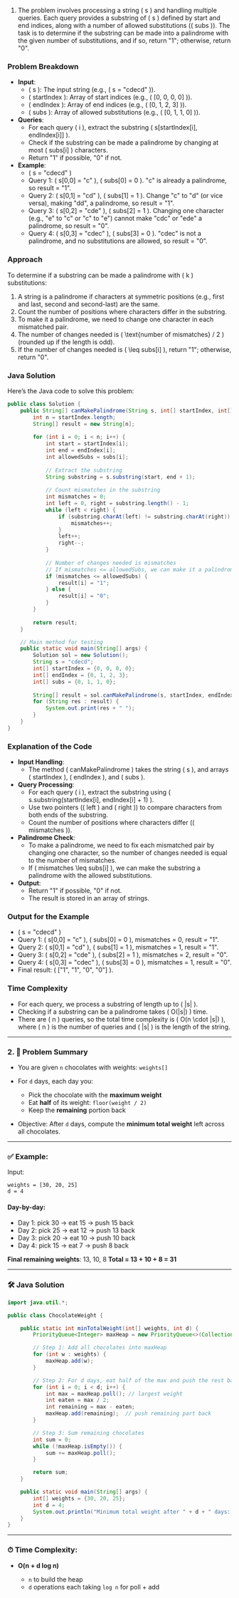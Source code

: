  1. The problem involves processing a string \( s \) and handling multiple queries. Each query provides a substring of \( s \) defined by start and end indices, along with a number of allowed substitutions (\( subs \)). The task is to determine if the substring can be made into a palindrome with the given number of substitutions, and if so, return "1"; otherwise, return "0".

### Problem Breakdown
- **Input**:
  - \( s \): The input string (e.g., \( s = "cdecd" \)).
  - \( startIndex \): Array of start indices (e.g., \( [0, 0, 0, 0] \)).
  - \( endIndex \): Array of end indices (e.g., \( [0, 1, 2, 3] \)).
  - \( subs \): Array of allowed substitutions (e.g., \( [0, 1, 1, 0] \)).
- **Queries**:
  - For each query \( i \), extract the substring \( s[startIndex[i], endIndex[i]] \).
  - Check if the substring can be made a palindrome by changing at most \( subs[i] \) characters.
  - Return "1" if possible, "0" if not.
- **Example**:
  - \( s = "cdecd" \)
  - Query 1: \( s[0,0] = "c" \), \( subs[0] = 0 \). "c" is already a palindrome, so result = "1".
  - Query 2: \( s[0,1] = "cd" \), \( subs[1] = 1 \). Change "c" to "d" (or vice versa), making "dd", a palindrome, so result = "1".
  - Query 3: \( s[0,2] = "cde" \), \( subs[2] = 1 \). Changing one character (e.g., "e" to "c" or "c" to "e") cannot make "cdc" or "ede" a palindrome, so result = "0".
  - Query 4: \( s[0,3] = "cdec" \), \( subs[3] = 0 \). "cdec" is not a palindrome, and no substitutions are allowed, so result = "0".

### Approach
To determine if a substring can be made a palindrome with \( k \) substitutions:
1. A string is a palindrome if characters at symmetric positions (e.g., first and last, second and second-last) are the same.
2. Count the number of positions where characters differ in the substring.
3. To make it a palindrome, we need to change one character in each mismatched pair.
4. The number of changes needed is \( \text{number of mismatches} / 2 \) (rounded up if the length is odd).
5. If the number of changes needed is \( \leq subs[i] \), return "1"; otherwise, return "0".

### Java Solution
Here’s the Java code to solve this problem:

```java
public class Solution {
    public String[] canMakePalindrome(String s, int[] startIndex, int[] endIndex, int[] subs) {
        int n = startIndex.length;
        String[] result = new String[n];
        
        for (int i = 0; i < n; i++) {
            int start = startIndex[i];
            int end = endIndex[i];
            int allowedSubs = subs[i];
            
            // Extract the substring
            String substring = s.substring(start, end + 1);
            
            // Count mismatches in the substring
            int mismatches = 0;
            int left = 0, right = substring.length() - 1;
            while (left < right) {
                if (substring.charAt(left) != substring.charAt(right)) {
                    mismatches++;
                }
                left++;
                right--;
            }
            
            // Number of changes needed is mismatches
            // If mismatches <= allowedSubs, we can make it a palindrome
            if (mismatches <= allowedSubs) {
                result[i] = "1";
            } else {
                result[i] = "0";
            }
        }
        
        return result;
    }

    // Main method for testing
    public static void main(String[] args) {
        Solution sol = new Solution();
        String s = "cdecd";
        int[] startIndex = {0, 0, 0, 0};
        int[] endIndex = {0, 1, 2, 3};
        int[] subs = {0, 1, 1, 0};
        
        String[] result = sol.canMakePalindrome(s, startIndex, endIndex, subs);
        for (String res : result) {
            System.out.print(res + " ");
        }
    }
}
```

### Explanation of the Code
- **Input Handling**:
  - The method \( canMakePalindrome \) takes the string \( s \), and arrays \( startIndex \), \( endIndex \), and \( subs \).
- **Query Processing**:
  - For each query \( i \), extract the substring using \( s.substring(startIndex[i], endIndex[i] + 1) \).
  - Use two pointers (\( left \) and \( right \)) to compare characters from both ends of the substring.
  - Count the number of positions where characters differ (\( mismatches \)).
- **Palindrome Check**:
  - To make a palindrome, we need to fix each mismatched pair by changing one character, so the number of changes needed is equal to the number of mismatches.
  - If \( mismatches \leq subs[i] \), we can make the substring a palindrome with the allowed substitutions.
- **Output**:
  - Return "1" if possible, "0" if not.
  - The result is stored in an array of strings.

### Output for the Example
- \( s = "cdecd" \)
- Query 1: \( s[0,0] = "c" \), \( subs[0] = 0 \), mismatches = 0, result = "1".
- Query 2: \( s[0,1] = "cd" \), \( subs[1] = 1 \), mismatches = 1, result = "1".
- Query 3: \( s[0,2] = "cde" \), \( subs[2] = 1 \), mismatches = 2, result = "0".
- Query 4: \( s[0,3] = "cdec" \), \( subs[3] = 0 \), mismatches = 1, result = "0".
- Final result: \( ["1", "1", "0", "0"] \).

### Time Complexity
- For each query, we process a substring of length up to \( |s| \).
- Checking if a substring can be a palindrome takes \( O(|s|) \) time.
- There are \( n \) queries, so the total time complexity is \( O(n \cdot |s|) \), where \( n \) is the number of queries and \( |s| \) is the length of the string.

---

### 2.  🧠 Problem Summary

* You are given `n` chocolates with weights: `weights[]`
* For `d` days, each day you:

  * Pick the chocolate with the **maximum weight**
  * Eat **half** of its weight: `floor(weight / 2)`
  * Keep the **remaining** portion back
* Objective: After `d` days, compute the **minimum total weight** left across all chocolates.

---

### ✅ Example:

Input:

```
weights = [30, 20, 25]
d = 4
```

#### Day-by-day:

* Day 1: pick 30 → eat 15 → push 15 back
* Day 2: pick 25 → eat 12 → push 13 back
* Day 3: pick 20 → eat 10 → push 10 back
* Day 4: pick 15 → eat 7 → push 8 back

**Final remaining weights**: 13, 10, 8
**Total = 13 + 10 + 8 = 31**

---

### 🛠️ Java Solution

```java
import java.util.*;

public class ChocolateWeight {

    public static int minTotalWeight(int[] weights, int d) {
        PriorityQueue<Integer> maxHeap = new PriorityQueue<>(Collections.reverseOrder());

        // Step 1: Add all chocolates into maxHeap
        for (int w : weights) {
            maxHeap.add(w);
        }

        // Step 2: For d days, eat half of the max and push the rest back
        for (int i = 0; i < d; i++) {
            int max = maxHeap.poll(); // largest weight
            int eaten = max / 2;
            int remaining = max - eaten;
            maxHeap.add(remaining);  // push remaining part back
        }

        // Step 3: Sum remaining chocolates
        int sum = 0;
        while (!maxHeap.isEmpty()) {
            sum += maxHeap.poll();
        }

        return sum;
    }

    public static void main(String[] args) {
        int[] weights = {30, 20, 25};
        int d = 4;
        System.out.println("Minimum total weight after " + d + " days: " + minTotalWeight(weights, d));
    }
}
```

---

### ⏱ Time Complexity:

* **O(n + d log n)**

  * `n` to build the heap
  * `d` operations each taking `log n` for poll + add
